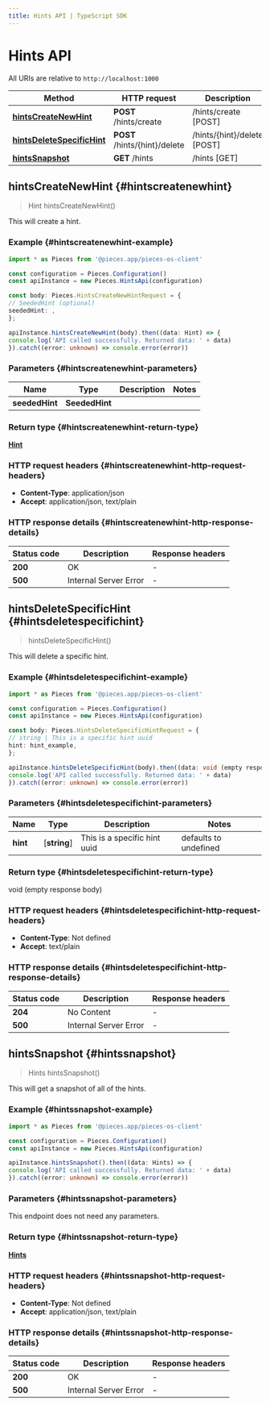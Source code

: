 ```yaml
---
title: Hints API | TypeScript SDK
---
```


# Hints API

All URIs are relative to `http://localhost:1000`

Method | HTTP request | Description
------------- | ------------- | -------------
[**hintsCreateNewHint**](HintsApi#hintscreatenewhint) | **POST** /hints/create | /hints/create [POST]
[**hintsDeleteSpecificHint**](HintsApi#hintsdeletespecifichint) | **POST** /hints/\{hint\}/delete | /hints/\{hint\}/delete [POST]
[**hintsSnapshot**](HintsApi#hintssnapshot) | **GET** /hints | /hints [GET]


## **hintsCreateNewHint** {#hintscreatenewhint}
> Hint hintsCreateNewHint()

This will create a hint.

### Example {#hintscreatenewhint-example}

```typescript
import * as Pieces from '@pieces.app/pieces-os-client'

const configuration = Pieces.Configuration()
const apiInstance = new Pieces.HintsApi(configuration)

const body: Pieces.HintsCreateNewHintRequest = {
// SeededHint (optional)
seededHint: ,
};

apiInstance.hintsCreateNewHint(body).then((data: Hint) => {
console.log('API called successfully. Returned data: ' + data)
}).catch((error: unknown) => console.error(error))
```

### Parameters {#hintscreatenewhint-parameters}


Name | Type | Description  | Notes
------------- | ------------- | ------------- | -------------
 **seededHint** | **SeededHint**|  |


### Return type {#hintscreatenewhint-return-type}

[**Hint**](../models/Hint)

### HTTP request headers {#hintscreatenewhint-http-request-headers}

- **Content-Type**: application/json
- **Accept**: application/json, text/plain


### HTTP response details {#hintscreatenewhint-http-response-details}
| Status code | Description | Response headers
|-------------|-------------|------------------
**200** | OK |  -  |
**500** | Internal Server Error |  -  |

## **hintsDeleteSpecificHint** {#hintsdeletespecifichint}
> hintsDeleteSpecificHint()

This will delete a specific hint.

### Example {#hintsdeletespecifichint-example}

```typescript
import * as Pieces from '@pieces.app/pieces-os-client'

const configuration = Pieces.Configuration()
const apiInstance = new Pieces.HintsApi(configuration)

const body: Pieces.HintsDeleteSpecificHintRequest = {
// string | This is a specific hint uuid
hint: hint_example,
};

apiInstance.hintsDeleteSpecificHint(body).then((data: void (empty response body)) => {
console.log('API called successfully. Returned data: ' + data)
}).catch((error: unknown) => console.error(error))
```

### Parameters {#hintsdeletespecifichint-parameters}


Name | Type | Description  | Notes
------------- | ------------- | ------------- | -------------
 **hint** | [**string**] | This is a specific hint uuid | defaults to undefined


### Return type {#hintsdeletespecifichint-return-type}

void (empty response body)

### HTTP request headers {#hintsdeletespecifichint-http-request-headers}

- **Content-Type**: Not defined
- **Accept**: text/plain


### HTTP response details {#hintsdeletespecifichint-http-response-details}
| Status code | Description | Response headers
|-------------|-------------|------------------
**204** | No Content |  -  |
**500** | Internal Server Error |  -  |

## **hintsSnapshot** {#hintssnapshot}
> Hints hintsSnapshot()

This will get a snapshot of all of the hints.

### Example {#hintssnapshot-example}

```typescript
import * as Pieces from '@pieces.app/pieces-os-client'

const configuration = Pieces.Configuration()
const apiInstance = new Pieces.HintsApi(configuration)

apiInstance.hintsSnapshot().then((data: Hints) => {
console.log('API called successfully. Returned data: ' + data)
}).catch((error: unknown) => console.error(error))
```

### Parameters {#hintssnapshot-parameters}

This endpoint does not need any parameters.


### Return type {#hintssnapshot-return-type}

[**Hints**](../models/Hints)

### HTTP request headers {#hintssnapshot-http-request-headers}

- **Content-Type**: Not defined
- **Accept**: application/json, text/plain


### HTTP response details {#hintssnapshot-http-response-details}
| Status code | Description | Response headers
|-------------|-------------|------------------
**200** | OK |  -  |
**500** | Internal Server Error |  -  |


